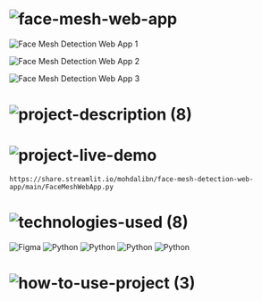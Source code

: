 <!-- Project Name -->
# ![face-mesh-web-app](https://user-images.githubusercontent.com/95453430/158625606-4b484459-73f2-4773-8846-23348383f592.svg)


<!-- Project Images -->
![Face Mesh Detection Web App 1](https://user-images.githubusercontent.com/95453430/158636119-eabcc433-7cba-4cd6-ae6c-69692b6b6727.png)

![Face Mesh Detection Web App 2](https://user-images.githubusercontent.com/95453430/158636132-05774051-f6c9-4642-a347-39052f9157e4.png)

![Face Mesh Detection Web App 3](https://user-images.githubusercontent.com/95453430/158636139-6b47314a-380f-4a29-ab11-195bfbb30922.png)


<!-- Project Description -->
# ![project-description (8)](https://user-images.githubusercontent.com/95453430/158625616-34ef2ded-cb7b-41de-9527-13d83bfc2d42.svg)


<!-- Project Live Demo -->
# ![project-live-demo](https://user-images.githubusercontent.com/95453430/158626432-a6f3787d-f160-4ebd-aa1b-2526820dd408.svg)

```
https://share.streamlit.io/mohdalibn/face-mesh-detection-web-app/main/FaceMeshWebApp.py

```

<!-- Project Tech Stack -->
# ![technologies-used (8)](https://user-images.githubusercontent.com/95453430/158625632-5dd17f18-4870-4da3-953d-370961aee487.svg)

![Figma](https://img.shields.io/badge/figma-%23F24E1E.svg?style=for-the-badge&logo=figma&logoColor=white)
![Python](https://img.shields.io/badge/python-3670A0?style=for-the-badge&logo=python&logoColor=ffdd54)
![Python](https://img.shields.io/badge/OpenCV-3670A0?style=for-the-badge&logo=python&logoColor=ffdd54)
![Python](https://img.shields.io/badge/Mediapipe-3670A0?style=for-the-badge&logo=python&logoColor=ffdd54)
![Python](https://img.shields.io/badge/Streamlit-3670A0?style=for-the-badge&logo=python&logoColor=ffdd54)

<!-- How To Use Project -->
# ![how-to-use-project (3)](https://user-images.githubusercontent.com/95453430/158625638-9061d2df-34f4-48e3-8f70-0ce7f44d25b0.svg)

